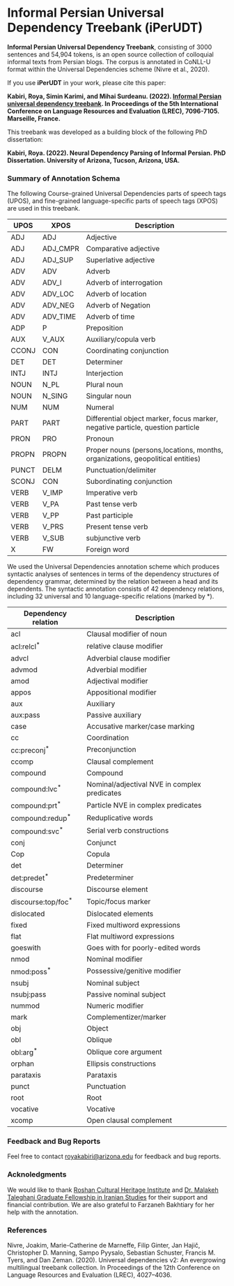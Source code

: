 # Informal Persian Universal Dependency Treebank (iPerUDT)
**Informal Persian Universal Dependency Treebank**, consisting of 3000 sentences and 54,904 tokens, is an open source collection of colloquial informal texts from Persian blogs. The corpus is annotated in CoNLL-U format within the Universal Dependencies scheme (Nivre et al., 2020).

If you use **iPerUDT** in your work, please cite this paper:

**Kabiri, Roya, Simin Karimi, and Mihai Surdeanu. (2022). [Informal Persian universal dependency treebank](http://www.lrec-conf.org/proceedings/lrec2022/pdf/2022.lrec-1.768.pdf). In Proceedings of the 5th International Conference on Language Resources and Evaluation (LREC), 7096-7105. Marseille, France.**

This treebank was developed as a building block of the following PhD dissertation:

**Kabiri, Roya. (2022). Neural Dependency Parsing of Informal Persian. PhD Dissertation. University of Arizona, Tucson, Arizona, USA.** 



### Summary of Annotation Schema
The following Course-grained Universal Dependencies parts of speech tags (UPOS), and fine-grained language-specific parts of speech tags (XPOS) are used in this treebank. 


| UPOS  | XPOS | Description |
| ------------- | ------------- | ------------- |
| ADJ  | ADJ  | Adjective  |
| ADJ  | ADJ_CMPR  | Comparative adjective  |
| ADJ  | ADJ_SUP  | Superlative adjective  |
| ADV  | ADV  | Adverb  |
| ADV  | ADV_I  | Adverb of interrogation  |
| ADV  | ADV_LOC  | Adverb of location  |
| ADV | ADV_NEG  | Adverb of Negation  |
| ADV  | ADV_TIME  | Adverb of time  |
| ADP  | P  | Preposition  |
| AUX  | V_AUX  | Auxiliary/copula verb  |
| CCONJ  | CON  | Coordinating conjunction  |
| DET  | DET  | Determiner  |
| INTJ  | INTJ  | Interjection  |
| NOUN  | N_PL  | Plural noun  |
| NOUN  | N_SING  | Singular noun  |
| NUM  | NUM  | Numeral  |
| PART  | PART  | Differential object marker, focus marker, negative particle, question particle |
| PRON  | PRO  | Pronoun  |
| PROPN  | PROPN  | Proper nouns (persons,locations, months, organizations, geopolitical entities)  |
| PUNCT  | DELM  | Punctuation/delimiter  |
| SCONJ  | CON  | Subordinating conjunction  |
| VERB  | V_IMP  | Imperative verb  |
| VERB  | V_PA  | Past tense verb  |
| VERB  | V_PP  | Past participle  |
| VERB  | V_PRS | Present tense verb  |
| VERB  | V_SUB  | subjunctive verb  |
| X  | FW  | Foreign word  |

We used the Universal Dependencies annotation scheme which produces syntactic analyses of sentences in terms of the dependency structures of dependency grammar, determined by the relation between a head and its dependents. The syntactic annotation consists of 42 dependency relations, including 32 universal and 10 language-specific relations (marked by *). 

| Dependency relation  | Description |
| ------------- | ------------- |
| acl  | Clausal modifier of noun  |
| acl:relcl<sup>*</sup>  | relative clause modifier  |
| advcl  | Adverbial clause modifier  |
| advmod  | Adverbial modifier  |
| amod  | Adjectival modifier  |
| appos  | Appositional modifier |
| aux  | Auxiliary  |
| aux:pass  | Passive auxiliary  |
| case  | Accusative marker/case marking  |
| cc  | Coordination  |
| cc:preconj<sup>*</sup>  | Preconjunction  |
| ccomp  | Clausal complement  |
| compound  | Compound  |
|  compound:lvc<sup>*</sup> | Nominal/adjectival NVE in complex predicates  |
| compound:prt<sup>*</sup>  | Particle NVE in complex predicates  |
| compound:redup<sup>*</sup>  | Reduplicative words |
| compound:svc<sup>*</sup>  | Serial verb constructions  |
| conj  | Conjunct  |
| Cop  | Copula  |
| det  | Determiner  |
| det:predet<sup>*</sup>  | Predeterminer  |
| discourse  | Discourse element |
| discourse:top/foc<sup>*</sup>  | Topic/focus marker  |
| dislocated | Dislocated elements  |
| fixed  | Fixed multiword expressions  |
| flat  | Flat multiword expressions   |
| goeswith  | Goes with for poorly-edited words  |
| nmod  | Nominal modifier  |
| nmod:poss<sup>*</sup>  | Possessive/genitive modifier  |
| nsubj  | Nominal subject  |
| nsubj:pass  | Passive nominal subject  |
| nummod  | Numeric modifier  |
| mark  | Complementizer/marker  |
| obj  | Object |
| obl  | Oblique  |
| obl:arg<sup>*</sup>  | Oblique core argument  |
| orphan  | Ellipsis constructions  |
| parataxis  | Parataxis  |
| punct  | Punctuation  |
| root  | Root |
| vocative  | Vocative  |
| xcomp  | Open clausal complement  |


### Feedback and Bug Reports

Feel free to contact royakabiri@arizona.edu for feedback and bug reports. 


### Acknoledgments 
We would like to thank [Roshan Cultural Heritage Institute](https://roshan-institute.org/) and [Dr. Malakeh Taleghani Graduate Fellowship in Iranian Studies](https://linguistics.arizona.edu/node/545) for their support and financial contribution. We are also grateful to Farzaneh Bakhtiary for her help with the annotation.

### References 

Nivre, Joakim, Marie-Catherine de Marneffe, Filip Ginter, Jan Hajič, Christopher D. Manning, Sampo Pyysalo, Sebastian Schuster, Francis M. Tyers, and Dan Zeman. (2020). Universal dependencies v2: An evergrowing multilingual treebank collection. In Proceedings of the 12th Conference on Language Resources and Evaluation (LREC), 4027–4036.













